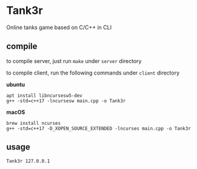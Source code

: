# Tank3r
Online tanks game based on C/C++ in CLI

## compile
to compile server, just run `make` under `server` directory

to compile client, run the following commands under `client` directory

**ubuntu**
```
apt install libncursesw5-dev
g++ -std=c++17 -lncursesw main.cpp -o Tank3r
```

**macOS**
```
brew install ncurses
g++ -std=c++17 -D_XOPEN_SOURCE_EXTENDED -lncurses main.cpp -o Tank3r
```
## usage
```
Tank3r 127.0.0.1
```
